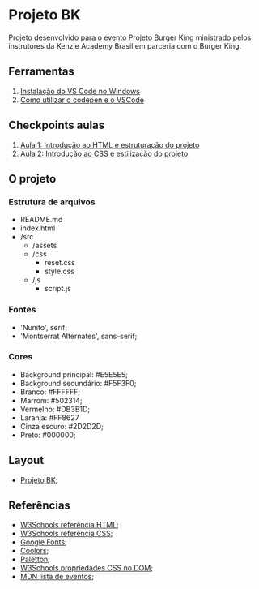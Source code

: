 # Projeto BK

Projeto desenvolvido para o evento Projeto Burger King ministrado pelos instrutores da Kenzie Academy Brasil em parceria com o Burger King.

## Ferramentas

1. [Instalação do VS Code no Windows](https://kenzie.com.br/blog/instalacao-vs-code-windows/)
2. [Como utilizar o codepen e o VSCode](https://kenzie-academy-brasil.github.io/ferramentas/)

## Checkpoints aulas

1. [Aula 1: Introdução ao HTML e estruturação do projeto](https://kenzieacademybr.notion.site/Checkpoint-603966060b18408b9a94e08029552dbc)
2. [Aula 2: Introdução ao CSS e estilização do projeto](https://kenzieacademybr.notion.site/Checkpoint-CSS-25ff90c91bbf469f992d4eb78676b22e)

## O projeto

### Estrutura de arquivos

- README.md
- index.html
- /src
  - /assets
  - /css
    - reset.css 
    - style.css
  - /js
    - script.js

### Fontes

- 'Nunito', serif;
- 'Montserrat Alternates', sans-serif;

### Cores

- Background principal: #E5E5E5;
- Background secundário: #F5F3F0; 
- Branco: #FFFFFF;
- Marrom: #502314;
- Vermelho: #DB3B1D; 
- Laranja: #FF8627
- Cinza escuro: #2D2D2D;
- Preto: #000000;


## Layout

- [Projeto BK](https://www.figma.com/file/I8rA1tARRI6DPGsVk8hxDi/%F0%9F%8D%94-Evento-Kenzie-%2B-Burguer-King?node-id=0%3A1);


## Referências

- [W3Schools referência HTML](https://www.w3schools.com/tags/default.asp);
- [W3Schools referência CSS](https://www.w3schools.com/cssref/default.asp);
- [Google Fonts](https://fonts.google.com/);
- [Coolors](https://coolors.co/palettes/trending);
- [Paletton](https://paletton.com/);
- [W3Schools propriedades CSS no DOM](https://www.w3schools.com/jsref/dom_obj_style.asp);
- [MDN lista de eventos](https://developer.mozilla.org/en-US/docs/Web/Events);
